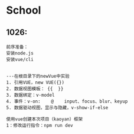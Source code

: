 # School

## 1026:
    前序准备：
    安装node.js
    安装vue/cli


    ---在根目录下的newVue中实验
    1. 引用VUE，new VUE({})
    2. 数据视图模板： {{  }}
    3. 数据绑定：v-model
    4. 事件：v-on:    @    input、focus、blur、keyup
    5. 数据驱动视图，显示与隐藏，v-show-if-else

    使用vue创建本次项目（kaoyan）框架
    1：修改运行指令：npm run dev